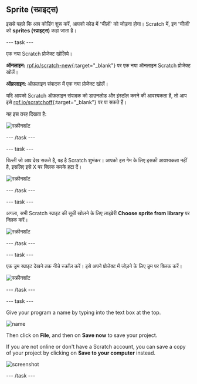 ## Sprite (स्प्राइट्स)

इससे पहले कि आप कोडिंग शुरू करें, आपको कोड में 'चीज़ों' को जोड़ना होगा। Scratch में, इन 'चीज़ों' को **sprites (स्प्राइट्स)** कहा जाता है।

\--- task \---

एक नया Scratch प्रोजेक्ट खोलिये।

**ऑनलाइन:** [rpf.io/scratch-new](http://rpf.io/scratch-new){:target="_blank"} पर एक नया ऑनलाइन Scratch प्रोजेक्ट खोलें।

**ऑफ़लाइन:** ऑफ़लाइन संपादक में एक नया प्रोजेक्ट खोलें।

यदि आपको Scratch ऑफ़लाइन संपादक को डाउनलोड और इंस्टॉल करने की आवश्यकता है, तो आप इसे [rpf.io/scratchoff](http://rpf.io/scratchoff){:target="_blank"} पर पा सकते हैं।

यह इस तरह दिखता है:

![स्क्रीनशॉट](images/band-scratch.png)

\--- /task \---

\--- task \---

बिल्ली जो आप देख सकते है, वह है Scratch शुभंकर। आपको इस गेम के लिए इसकी आवश्यकता नहीं है, इसलिए इसे X पर क्लिक करके हटा दें।

![स्क्रीनशॉट](images/band-delete-annotated.png)

\--- /task \---

\--- task \---

अगला, सभी Scratch स्प्राइट की सूची खोलने के लिए लाइब्रेरी **Choose sprite from library** पर क्लिक करें।

![स्क्रीनशॉट](images/band-sprite-library.png)

\--- /task \---

\--- task \---

एक ड्रम स्प्राइट देखने तक नीचे स्क्रॉल करें। इसे अपने प्रोजेक्ट में जोड़ने के लिए ड्रम पर क्लिक करें।

![स्क्रीनशॉट](images/band-sprite-drum.png)

\--- /task \---

\--- task \---

Give your program a name by typing into the text box at the top.

![name](images/band-name-annotated.png)

Then click on **File**, and then on **Save now** to save your project.

If you are not online or don't have a Scratch account, you can save a copy of your project by clicking on **Save to your computer** instead.

![screenshot](images/band-save.png)

\--- /task \---
